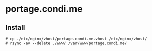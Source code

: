 # portage.condi.me

## Install

	# cp ./etc/nginx/vhost/portage.condi.me.vhost /etc/nginx/vhost/
	# rsync -av --delete ./www/ /var/www/portage.condi.me/

